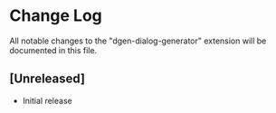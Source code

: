 # Change Log

All notable changes to the "dgen-dialog-generator" extension will be documented in this file.

## [Unreleased]

- Initial release